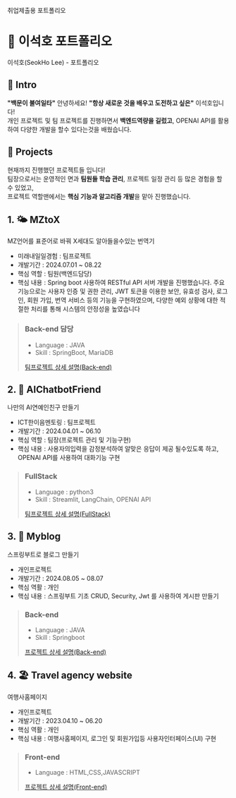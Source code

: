 취업제출용 포트폴리오

# 📄 이석호 포트폴리오 
이석호(SeokHo Lee) - 포트폴리오

## 👋 Intro
**"백문이 불여일타"**
안녕하세요! **"항상 새로운 것을 배우고 도전하고 싶은"** 이석호입니다!  
개인 프로젝트 및 팀 프로젝트를 진행하면서 **백엔드역량을 길렀고**, OPENAI API를 활용하여 다양한 개발을 할수 있다는것을 배웠습니다.

## 📝 Projects

현재까지 진행했던 프로젝트들 입니다!  
팀장으로서는 운영적인 면과 **팀원들 학습 관리**, 프로젝트 일정 관리 등 많은 경험을 할 수 있었고,  
프로젝트 역할맨에서는 **핵심 기능과 알고리즘 개발**을 맡아 진행했습니다.

> 

## 1. 🌤️ MZtoX
  
  MZ언어를 표준어로 바꿔 X세대도 알아들을수있는 번역기
  
- 미래내일일경험 : 팀프로젝트
- 개발기간 : 2024.07.01 ~ 08.22
- 핵심 역할 : 팀원(백엔드담당)
- 핵심 내용 : Spring boot 사용하여 RESTful API 서버 개발을 진행했습니다. 주요 기능으로는 사용자 인증 및 권한 관리, JWT 토큰을 이용한 보안, 유효성 검사,  로그인, 회원 가입, 번역 서비스 등의 기능을 구현하였으며,
  다양한 예외 상황에 대한 적절한 처리를 통해 시스템의 안정성을 높였습니다


> ### Back-end 담당
> - Language : JAVA
> - Skill : SpringBoot, MariaDB
>   
> [팀프로젝트 상세 설명(Back-end)](https://github.com/teamMZtoX)

> 

## 2. 🤖 AIChatbotFriend

  나만의 AI연예인친구 만들기
  
- ICT한이음멘토링 : 팀프로젝트
- 개발기간 : 2024.04.01 ~ 06.10
- 핵심 역할 : 팀장(프로젝트 관리 및 기능구현)     
- 핵심 내용 : 사용자의입력을 감정분석하여 알맞은 응답이 제공 될수있도록 하고, OPENAI API를 사용하여 대화기능 구현 
  
> ### FullStack
> - Language : python3
> - Skill : Streamlit, LangChain, OPENAI API
>   
> [팀프로젝트 상세 설명(FullStack)](https://github.com/SeokHoL/AIChatbotFriend)

> 

## 3. 📝 Myblog

  스프링부트로 블로그 만들기

- 개인프로젝트
- 개발기간 : 2024.08.05 ~ 08.07
- 핵심 역활 : 개인
- 핵심 내용 : 스프링부트 기초 CRUD, Security, Jwt 를 사용하여 게시판 만들기 

> ### Back-end
> - Language : JAVA
> - Skill : Springboot
>   
> [프로젝트 상세 설명(Back-end)](https://github.com/SeokHoL/MyBlog)
>

## 4. 🏖️ Travel agency website

  여행사홈페이지

- 개인프로젝트
- 개발기간 : 2023.04.10 ~ 06.20
- 핵심 역활 : 개인
- 핵심 내용 : 여행사홈페이지, 로그인 및 회원가입등 사용자인터페이스(UI) 구현

> ### Front-end
> - Language : HTML,CSS,JAVASCRIPT
>   
> [프로젝트 상세 설명(Front-end)](https://github.com/SeokHoL/homepageAssignment)



